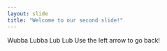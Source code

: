 ```yaml
---
layout: slide
title: "Welcome to our second slide!"
---
```

Wubba Lubba Lub Lub
Use the left arrow to go back!
